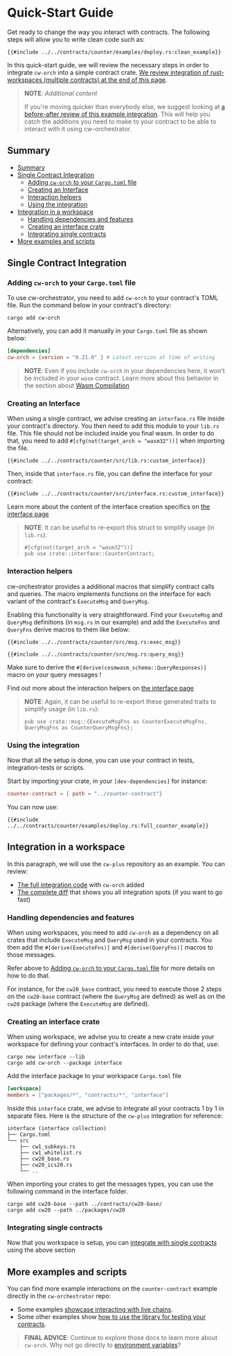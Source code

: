 # Quick-Start Guide <!-- omit in toc -->

Get ready to change the way you interact with contracts. The following steps will allow you to write clean code such as:

```rust,ignore
{{#include ../../contracts/counter/examples/deploy.rs:clean_example}}
```

In this quick-start guide, we will review the necessary steps in order to integrate `cw-orch` into a simple contract crate. [We review integration of rust-workspaces (multiple contracts) at the end of this page](#integration-in-a-workspace).

> **NOTE**: *Additional content*
>
>If you're moving quicker than everybody else, we suggest looking at <a href="https://github.com/AbstractSDK/cw-orch-counter-example/compare/e0a54b074ca1a894bb6e58276944cf2013d152f2..main" target="_blank">a before-after review of this example integration</a>. This will help you catch the additions you need to make to your contract to be able to interact with it using cw-orchestrator.

## Summary

- [Summary](#summary)
- [Single Contract Integration](#single-contract-integration)
  - [Adding `cw-orch` to your `Cargo.toml` file](#adding-cw-orch-to-your-cargotoml-file)
  - [Creating an Interface](#creating-an-interface)
  - [Interaction helpers](#interaction-helpers)
  - [Using the integration](#using-the-integration)
- [Integration in a workspace](#integration-in-a-workspace)
  - [Handling dependencies and features](#handling-dependencies-and-features)
  - [Creating an interface crate](#creating-an-interface-crate)
  - [Integrating single contracts](#integrating-single-contracts)
- [More examples and scripts](#more-examples-and-scripts)

## Single Contract Integration

### Adding `cw-orch` to your `Cargo.toml` file

To use cw-orchestrator, you need to add `cw-orch` to your contract's TOML file. Run the command below in your contract's directory:

```shell
cargo add cw-orch
```

Alternatively, you can add it manually in your `Cargo.toml` file as shown below:

```toml
[dependencies]
cw-orch = {version = "0.21.0" } # Latest version at time of writing
```

> **NOTE**: Even if you include `cw-orch` in your dependencies here, it won't be included in your `wasm` contract. Learn more about this behavior in the section about [Wasm Compilation](contracts/wasm-compilation.md)

### Creating an Interface

When using a single contract, we advise creating an `interface.rs` file inside your contract's directory. You then need to add this module to your `lib.rs` file. This file should not be included inside you final wasm. In order to do that, you need to add `#[cfg(not(target_arch = "wasm32"))]` when importing the file.

```rust,ignore
{{#include ../../contracts/counter/src/lib.rs:custom_interface}}
```

Then, inside that `interface.rs` file, you can define the interface for your contract:

```rust,ignore
{{#include ../../contracts/counter/src/interface.rs:custom_interface}}

```

Learn more about the content of the interface creation specifics on [the interface page](./contracts/interfaces.md#creating-an-interface)

> **NOTE**: It can be useful to re-export this struct to simplify usage (in `lib.rs`):
>
>    ```rust,ignore
>    #[cfg(not(target_arch = "wasm32"))]
>    pub use crate::interface::CounterContract;
>    ```

### Interaction helpers

cw-orchestrator provides a additional macros that simplify contract calls and queries. The macro implements functions on the interface for each variant of the contract's `ExecuteMsg` and `QueryMsg`.

Enabling this functionality is very straightforward. Find your `ExecuteMsg` and `QueryMsg` definitions (in `msg.rs` in our example) and add the `ExecuteFns` and `QueryFns` derive macros to them like below:

```rust,ignore
{{#include ../../contracts/counter/src/msg.rs:exec_msg}}

{{#include ../../contracts/counter/src/msg.rs:query_msg}}
```

Make sure to derive the `#[derive(cosmwasm_schema::QueryResponses)]` macro on your query messages !

Find out more about the interaction helpers on [the interface page](./contracts/interfaces.md#entry-point-function-generation)

> **NOTE**: Again, it can be useful to re-export these generated traits to simplify usage (in `lib.rs`):
>
>    ```rust,ignore
>    pub use crate::msg::{ExecuteMsgFns as CounterExecuteMsgFns, QueryMsgFns as CounterQueryMsgFns};
>    ```

### Using the integration

Now that all the setup is done, you can use your contract in tests, integration-tests or scripts.

Start by importing your crate, in your `[dev-dependencies]` for instance:

```toml
counter-contract = { path = "../counter-contract"}
```

You can now use:

```rust,ignore
{{#include ../../contracts/counter/examples/deploy.rs:full_counter_example}}
```

## Integration in a workspace

In this paragraph, we will use the `cw-plus` repository as an example. You can review:

- <a href="https://github.com/AbstractSDK/cw-plus" target="_blank">The full integration code</a> with `cw-orch` added
- <a href="https://github.com/cosmwasm/cw-plus/compare/main...abstractsdk:main" target="_blank">The complete diff</a> that shows you all integration spots (if you want to go fast)

### Handling dependencies and features

When using workspaces, you need to add `cw-orch` as a dependency on all crates that include `ExecuteMsg` and `QueryMsg` used in your contracts.
You then add the `#[derive(ExecuteFns)]` and `#[derive(QueryFns)]` macros to those messages. 

Refer above to [Adding `cw-orch` to your `Cargo.toml` file](#adding-cw-orch-to-your-cargotoml-file) for more details on how to do that.

For instance, for the `cw20_base` contract, you need to execute those 2 steps on the `cw20-base` contract (where the `QueryMsg` are defined) as well as on the `cw20` package (where the `ExecuteMsg` are defined).

### Creating an interface crate

When using workspace, we advise you to create a new crate inside your workspace for defining your contract's interfaces. In order to do that, use:

```shell
cargo new interface --lib
cargo add cw-orch --package interface 
```

Add the interface package to your workspace `Cargo.toml` file

```toml
[workspace]
members = ["packages/*", "contracts/*", "interface"]
```

Inside this `interface` crate, we advise to integrate all your contracts 1 by 1 in separate files. Here is the structure of the `cw-plus` integration for reference:

```path
interface (interface collection)
├── Cargo.toml
└── src
    ├── cw1_subkeys.rs
    ├── cw1_whitelist.rs
    ├── cw20_base.rs
    ├── cw20_ics20.rs
    └── ..
```

When importing your crates to get the messages types, you can use the following command in the interface folder.

```shell
cargo add cw20-base --path ../contracts/cw20-base/
cargo add cw20 --path ../packages/cw20
```

### Integrating single contracts

Now that you workspace is setup, you can [integrate with single contracts](#single-contract-integration) using the above section

## More examples and scripts

You can find more example interactions on the `counter-contract` example directly in the `cw-orchestrator` repo:  

- Some examples <a href="https://github.com/AbstractSDK/cw-orchestrator/blob/main/contracts/counter/examples/deploy.rs" target="_blank">showcase interacting with live chains</a>.
- Some other examples show <a href="https://github.com/AbstractSDK/cw-orchestrator/tree/main/contracts/counter/tests" target="_blank">how to use the library for testing your contracts</a>.

> **FINAL ADVICE**: Continue to explore those docs to learn more about `cw-orch`.
> Why not go directly to [environment variables](./contracts/env-variable.md)?
